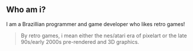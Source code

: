 ## Who am i?

I am a Brazillian programmer and game developer who likes retro games!
>By retro games, i mean either the nes/atari era of pixelart or the late 90s/early 2000s pre-rendered and 3D graphics.



<!--
**GDDEGabriel/GDDEGabriel** is a ✨ _special_ ✨ repository because its `README.md` (this file) appears on your GitHub profile.

Here are some ideas to get you started:

- 🔭 I’m currently working on ...
- 🌱 I’m currently learning ...
- 👯 I’m looking to collaborate on ...
- 🤔 I’m looking for help with ...
- 💬 Ask me about ...
- 📫 How to reach me: ...
- 😄 Pronouns: ...
- ⚡ Fun fact: ...
-->

